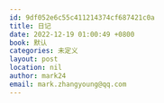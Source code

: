 ```yaml
---
id: 9df052e6c55c411214374cf687421c0a
title: 日记
date: 2022-12-19 01:00:49 +0800
book: 默认
categories: 未定义
layout: post
location: nil
author: mark24
email: mark.zhangyoung@qq.com
---
```

  
